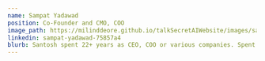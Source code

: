 ```yaml
---
name: Sampat Yadawad
position: Co-Founder and CMO, COO
image_path: https://milinddeore.github.io/talkSecretAIWebsite/images/sam.jpeg
linkedin: sampat-yadawad-75857a4
blurb: Santosh spent 22+ years as CEO, COO or various companies. Spent 20 years in the telecom and digital world most of it in the Europe, Asia.
---
```

